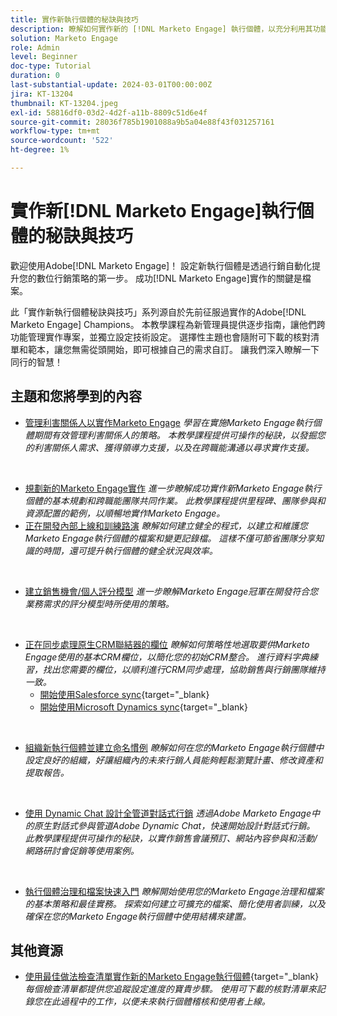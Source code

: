 ```yaml
---
title: 實作新執行個體的秘訣與技巧
description: 瞭解如何實作新的 [!DNL Marketo Engage] 執行個體，以充分利用其功能。
solution: Marketo Engage
role: Admin
level: Beginner
doc-type: Tutorial
duration: 0
last-substantial-update: 2024-03-01T00:00:00Z
jira: KT-13204
thumbnail: KT-13204.jpeg
exl-id: 58816df0-03d2-4d2f-a11b-8809c51d6e4f
source-git-commit: 28036f785b1901088a9b5a04e88f43f031257161
workflow-type: tm+mt
source-wordcount: '522'
ht-degree: 1%

---
```


# 實作新[!DNL Marketo Engage]執行個體的秘訣與技巧

歡迎使用Adobe[!DNL Marketo Engage]！ 設定新執行個體是透過行銷自動化提升您的數位行銷策略的第一步。 成功[!DNL Marketo Engage]實作的關鍵是檔案。

此「實作新執行個體秘訣與技巧」系列源自於先前征服過實作的Adobe[!DNL Marketo Engage] Champions。 本教學課程為新管理員提供逐步指南，讓他們跨功能管理實作專案，並獨立設定技術設定。 選擇性主題也會隨附可下載的核對清單和範本，讓您無需從頭開始，即可根據自己的需求自訂。 讓我們深入瞭解一下同行的智慧！

## 主題和您將學到的內容

* [管理利害關係人以實作Marketo Engage](/help/marketo-tutorial-implementing-new-instance/managing-stakeholder-communications.md)
  *學習在實施Marketo Engage執行個體期間有效管理利害關係人的策略。 本教學課程提供可操作的秘訣，以發掘您的利害關係人需求、獲得領導力支援，以及在跨職能溝通以尋求實作支援。*
<br>

* [規劃新的Marketo Engage實作](/help/marketo-tutorial-implementing-new-instance/planning-for-new-implementation.md)
  *進一步瞭解成功實作新Marketo Engage執行個體的基本規劃和跨職能團隊共同作業。 此教學課程提供里程碑、團隊參與和資源配置的範例，以順暢地實作Marketo Engage。*
  <br>
* [正在開發內部上線和訓練路演](/help/marketo-tutorial-implementing-new-instance/internal-training-roadshow.md)
  *瞭解如何建立健全的程式，以建立和維護您Marketo Engage執行個體的檔案和變更記錄檔。 這樣不僅可節省團隊分享知識的時間，還可提升執行個體的健全狀況與效率。*
<br>

* [建立銷售機會/個人評分模型](/help/marketo-tutorial-implementing-new-instance/building-person-scoring-model.md)
  *進一步瞭解Marketo Engage冠軍在開發符合您業務需求的評分模型時所使用的策略。*
<br>

* [正在同步處理原生CRM聯結器的欄位](/help/marketo-tutorial-implementing-new-instance/syncing-fields-for-crm-integration.md)
  *瞭解如何策略性地選取要供Marketo Engage使用的基本CRM欄位，以簡化您的初始CRM整合。 進行資料字典練習，找出您需要的欄位，以順利進行CRM同步處理，協助銷售與行銷團隊維持一致。*
   * [開始使用Salesforce sync](https://experienceleague.adobe.com/en/docs/marketo-learn/tutorials/lead-and-data-management/salesforce-sync-setup){target="_blank}
   * [開始使用Microsoft Dynamics sync](https://experienceleague.adobe.com/en/docs/marketo-learn/tutorials/lead-and-data-management/microsoft-dynamics-sync-setup){target="_blank}
<br>

* [組織新執行個體並建立命名慣例](/help/marketo-tutorial-implementing-new-instance/organizing-new-instance.md)
  *瞭解如何在您的Marketo Engage執行個體中設定良好的組織，好讓組織內的未來行銷人員能夠輕鬆瀏覽計畫、修改資產和提取報告。*
<br>

* [使用 Dynamic Chat 設計全管道對話式行銷](/help/marketo-tutorial-implementing-new-instance/designing-omnichannel-conversational-marketing.md)
  *透過Adobe Marketo Engage中的原生對話式參與管道Adobe Dynamic Chat，快速開始設計對話式行銷。 此教學課程提供可操作的秘訣，以實作銷售會議預訂、網站內容參與和活動/網路研討會促銷等使用案例。*
<br>

* [執行個體治理和檔案快速入門](/help/marketo-tutorial-implementing-new-instance/documenting-your-instance.md)
  *瞭解開始使用您的Marketo Engage治理和檔案的基本策略和最佳實務。 探索如何建立可擴充的檔案、簡化使用者訓練，以及確保在您的Marketo Engage執行個體中使用結構來建置。*

## 其他資源

* [使用最佳做法檢查清單實作新的Marketo Engage執行個體](https://experienceleague.adobe.com/en/docs/marketo/using/getting-started/implementing-a-new-marketo-engage-instance/where-to-start){target="_blank}
  *每個檢查清單都提供您追蹤設定進度的寶貴步驟。 使用可下載的核對清單來記錄您在此過程中的工作，以便未來執行個體稽核和使用者上線。*

